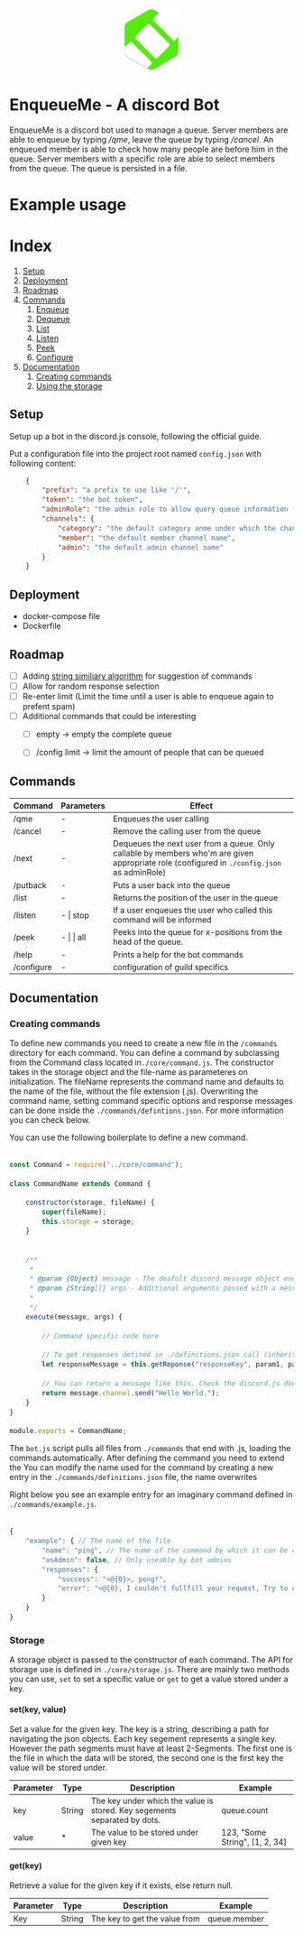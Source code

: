 
<div align="center">
    <img src="./assets/favicon.png" width="100">
</div>

# EnqueueMe - A discord Bot

EnqueueMe is a discord bot used to manage a queue. Server members are able to enqueue by typing */qme*, leave the queue by typing */cancel*. An enqueued member is able to check how many people are before him in the queue. Server members with a specific role are able to select members from the queue. The queue is persisted in a file.


# Example usage


# Index

1. [Setup](#Setup)
2. [Deployment](#Deployment)
3. [Roadmap](#Roadmap)
4. [Commands](#Commands)
    1. [Enqueue](#Endqueue)
    2. [Dequeue](#Dequeue)
    3. [List](#List)
    4. [Listen](#Listen)
    5. [Peek](#Peek)
    6. [Configure](#Configure)
5. [Documentation](#Documentation)
    1. [Creating commands](#Creating-commands)
    2. [Using the storage](#Storage)



## Setup

Setup up a bot in the discord.js console, following the official guide.


Put a configuration file into the project root named `config.json` with following content:

```json
    {
        "prefix": "a prefix to use like '/'",
        "token": "the bot token",
        "adminRole": "the admin role to allow query queue information from the bot",
        "channels": {
            "category": "the default category anme under which the channels are listed",
            "member": "the default member channel name",
            "admin": "the default admin channel name"
        }
    }
```

## Deployment

- docker-compose file
- Dockerfile


## Roadmap

- [ ] Adding [string similiary algorithm](https://itnext.io/string-similarity-the-basic-know-your-algorithms-guide-3de3d7346227) for suggestion of commands 
- [ ] Allow for random response selection
- [ ] Re-enter limit (Limit the time until a user is able to enqueue again to prefent spam)
- [ ] Additional commands that could be interesting
    - [ ] empty -> empty the complete queue
    - [ ] /config limit <number> -> limit the amount of people that can be queued
   


## Commands

| Command | Parameters | Effect
| --- |--- | ---
| /qme | - | Enqueues the user calling
| /cancel | - | Remove the calling user from the queue
| /next | - | Dequeues the next user from a queue. Only callable by members who'm are given appropriate role (configured in `./config.json` as adminRole)
| /putback | - | Puts a user back into the queue
| /list | -  | Returns the position of the user in the queue
| /listen | - \| stop | If a user enqueues the user who called this command will be informed
| /peek | - \| <number> \| all | Peeks into the queue for x-positions from the head of the queue.
| /help | - | Prints a help for the bot commands
| /configure | - | configuration of guild specifics




## Documentation


### Creating commands

To define new commands you need to create a new file in the `/commands` directory for each command. You can define a command by subclassing from the Command class located in`./core/command.js`. The constructor takes in the storage object and the file-name as parameteres on initialization. The fileName represents the command name and defaults to the name of the file, without the file extension (.js). Overwriting the command name, setting command specific options and response messages can be done inside the `./commands/defintions.json`. For more information you can check below.

You can use the following boilerplate to define a new command.


```js

const Command = require('../core/command');

class CommandName extends Command {

    constructor(storage, fileName) {
        super(fileName); 
        this.storage = storage;
    }


    /**
     * 
     * @param {Object} message - The deafult discord message object encapsulating the user request
     * @param {String[]} args - Additional arguments passed with a message call as an array.
     * 
     */
    execute(message, args) {

        // Command specific code here

        // To get responses defined in ./definitions.json call (inherited from ./core/command.js)
        let responseMessage = this.getReponse("responseKey", param1, param2, ...)

        // You can return a message like this. Check the discord.js documentation for more information 'message.reply("")' for private messages 
        return message.channel.send("Hello World."); 
    }
}

module.exports = CommandName;
```

The `bot.js` script pulls all files from `./commands` that end with .js, loading the commands automatically. After defining the command you need to extend the 
You can modify the name used for the command by creating a new entry in the `./commands/definitions.json` file, the name overwrites 


Right below you see an example entry for an imaginary command defined in `./commands/example.js`.
```js

{
    "example": { // The name of the file
        "name": "ping", // The name of the command by which it can be called inside of discord
        "asAdmin": false, // Only useable by bot admins
        "responses": {
            "success": "<@{0}>, pong!",
            "error": "<@{0}, I couldn't fullfill your request, Try to contact <@{1}>."
        }
    }
}

```



### Storage

A storage object is passed to the constructor of each command. The API for storage use is defined in `./core/storage.js`.
There are mainly two methods you can use, `set` to set a specific value or `get` to get a value stored under a key.


#### set(key, value)
Set a value for the given key. The key is a string, describing a path for navigating the json objects. Each key segement represents a single key. However the path segments must have at least 2-Segments. The first one is the file in which the data will be stored, the second one is the first key the value will be stored under.

| Parameter | Type | Description | Example
| --- | --- | --- | ---
| key | String | The key under which the value is stored. Key segements separated by dots. | queue.count
| value | * | The value to be stored under given key | 123, "Some String", [1, 2, 34]


#### get(key)
Retrieve a value for the given key if it exists, else return null.

| Parameter | Type | Description | Example
| --- | --- | --- | ---
| Key  | String | The key to get the value from | queue.member 
